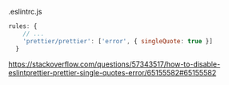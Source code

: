 .eslintrc.js

```javascript
rules: {
    // ...
    'prettier/prettier': ['error', { singleQuote: true }]
  }
```

https://stackoverflow.com/questions/57343517/how-to-disable-eslintprettier-prettier-single-quotes-error/65155582#65155582
